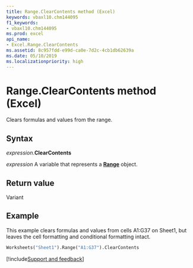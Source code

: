 ```yaml
---
title: Range.ClearContents method (Excel)
keywords: vbaxl10.chm144095
f1_keywords:
- vbaxl10.chm144095
ms.prod: excel
api_name:
- Excel.Range.ClearContents
ms.assetid: 8c957fdd-e99d-ca0e-7d2c-4cb1db62639a
ms.date: 05/10/2019
ms.localizationpriority: high
---
```



# Range.ClearContents method (Excel)

Clears formulas and values from the range.


## Syntax

_expression_.**ClearContents**

_expression_ A variable that represents a **[Range](excel.range(object).md)** object.


## Return value

Variant


## Example

This example clears formulas and values from cells A1:G37 on Sheet1, but leaves the cell formatting and conditional formatting intact.

```vb
Worksheets("Sheet1").Range("A1:G37").ClearContents
```



[!include[Support and feedback](~/includes/feedback-boilerplate.md)]

